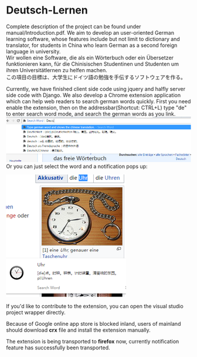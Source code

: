 # Deutsch-Lernen
Complete description of the project can be found under manual/Introduction.pdf.
We aim to develop an user-oriented German learning software, whose features include but not limit to dictionary and translator, for students in China who learn German as a second foreign language in university.       
Wir wollen eine Software, die als ein Wörterbuch oder ein Übersetzer funktionieren kann, für die Chinisischen Studentinen und Studenten um ihren Universitätlernen zu helfen machen.       
この項目の目標は、大学生にドイツ語の勉強を手伝するソフトウェアを作る。

Currently, we have finished client side code using jquery and halfly server side code with Django.
We also develop a Chrome extension application which can help web readers to search german words quickly.
First you need enable the extension, then on the addressbar(Shortcut: CTRL+L) type "de" to enter search word mode, and search the german words as you link.
![screenshot](/images/screenshot.png)
Or you can just select the word and a notification pops up:


![Uhr](/images/uhr.png)


If you'd like to contribute to the extension, you can open the visual studio project wrapper directly.


Because of Google online app store is blocked inland, users of mainland should download **crx** file and install the extension manually.


The extension is being transported to **firefox** now, currently notification feature has successfully been transported.

